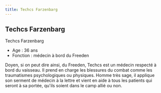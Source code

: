 ```yaml
---
title: Techcs Farzenbarg
---
```


Techcs Farzenbarg
-----------------

Techcs Farzenbarg  
- Age : 36 ans  
- Fonction : médecin à bord du Freeden


Doyen, si on peut dire ainsi, du Freeden, Techcs est un médecin respecté à bord du vaisseau. Il prend en charge les blessures du combat comme les traumatismes psychologiques ou physiques. Homme très sage, il applique son serment de médecin à la lettre et vient en aide à tous les patients qui seront à sa portée, qu'ils soient dans le camp allié ou non.

